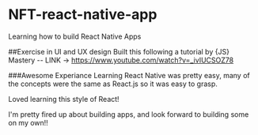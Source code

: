 # NFT-react-native-app
  Learning how to build React Native Apps

##Exercise in UI and UX design
  Built this following a tutorial by {JS} Mastery -- LINK -> https://www.youtube.com/watch?v=_ivIUCSOZ78
  
###Awesome Experiance
  Learning React Native was pretty easy, many of the concepts were the same as React.js so it was easy to grasp.
  
  Loved learning this style of React! 
  
  I'm pretty fired up about building apps, and look forward to building some on my own!!
